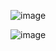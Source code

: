 ![image](https://github.com/user-attachments/assets/53ad66d2-267f-4780-acca-97ebb0a093d3)

![image](https://github.com/user-attachments/assets/fe4d95e4-4842-470e-800e-b6217b660b1a)
